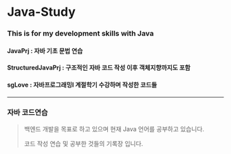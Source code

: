 # Java-Study
### This is for my development skills with Java
#### JavaPrj : 자바 기초 문법 연습
#### StructuredJavaPrj : 구조적인 자바 코드 작성 이후 객체지향까지도 포함
#### sgLove : 자바프로그래밍I 계절학기 수강하며 작성한 코드들
-------------------------
### 자바 코드연습
> 백엔드 개발을 목표로 하고 있으며 현재 Java 언어를 공부하고 있습니다.
>
> 코드 작성 연습 및 공부한 것들의 기록장 입니다.
